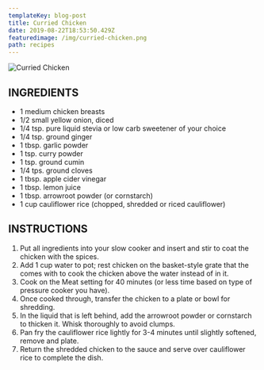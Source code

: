 ```yaml
---
templateKey: blog-post
title: Curried Chicken
date: 2019-08-22T18:53:50.429Z
featuredimage: /img/curried-chicken.png
path: recipes
---
```

![Curried Chicken](/img/curried-chicken.png)

## INGREDIENTS

* 1 medium chicken breasts
* 1/2 small yellow onion, diced
* 1/4 tsp. pure liquid stevia or low carb sweetener of your choice
* 1/4 tsp. ground ginger
* 1 tbsp. garlic powder
* 1 tsp. curry powder
* 1 tsp. ground cumin
* 1/4 tps. ground cloves
* 1 tbsp. apple cider vinegar
* 1 tbsp. lemon juice
* 1 tbsp. arrowroot powder (or cornstarch) 
* 1 cup cauliflower rice (chopped, shredded or riced cauliflower) 

## INSTRUCTIONS

1. Put all ingredients into your slow cooker and insert and stir to coat the chicken with the spices.
2. Add 1 cup water to pot; rest chicken on the basket-style grate that the comes with to cook the chicken above the water instead of in it.  
3. Cook on the Meat setting for 40 minutes (or less time based on type of pressure cooker you have).  
4. Once cooked through, transfer the chicken to a plate or bowl for shredding.  
5. In the liquid that is left behind, add the arrowroot powder or cornstarch to thicken it. Whisk thoroughly to avoid clumps.   
6. Pan fry the cauliflower rice lightly for 3-4 minutes until slightly softened, remove and plate.  
7. Return the shredded chicken to the sauce and serve over cauliflower rice to complete the dish.

